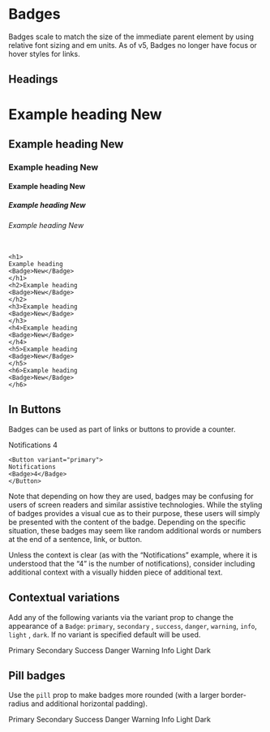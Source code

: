 # Badges

Badges scale to match the size of the immediate parent element by using relative font sizing and em units. As of v5,
Badges no longer have focus or hover styles for links.

<div class="bootstrap">
<h2>
    Headings
</h2>
<h1>Example heading
    <WBadge>New</WBadge>
</h1>
<h2>Example heading
    <WBadge>New</WBadge>
</h2>
<h3>Example heading
    <WBadge>New</WBadge>
</h3>
<h4>Example heading
    <WBadge>New</WBadge>
</h4>
<h5>Example heading
    <WBadge>New</WBadge>
</h5>
<h6>Example heading
    <WBadge>New</WBadge>
</h6>
</div>

```vue

<h1>
Example heading
<Badge>New</Badge>
</h1>
<h2>Example heading
<Badge>New</Badge>
</h2>
<h3>Example heading
<Badge>New</Badge>
</h3>
<h4>Example heading
<Badge>New</Badge>
</h4>
<h5>Example heading
<Badge>New</Badge>
</h5>
<h6>Example heading
<Badge>New</Badge>
</h6>
```

## In Buttons

Badges can be used as part of links or buttons to provide a counter.

<div class="bootstrap">
<WButton variant="primary">
    Notifications
    <WBadge>4</WBadge>
</WButton>
</div>

```vue
<Button variant="primary">
Notifications
<Badge>4</Badge>
</Button>
```

Note that depending on how they are used, badges may be confusing for users of screen readers and similar assistive
technologies. While the styling of badges provides a visual cue as to their purpose, these users will simply be
presented with the content of the badge. Depending on the specific situation, these badges may seem like random
additional words or numbers at the end of a sentence, link, or button.

Unless the context is clear (as with the “Notifications” example, where it is understood that the “4” is the number of
notifications), consider including additional context with a visually hidden piece of additional text.

## Contextual variations

Add any of the following variants via the variant prop to change the appearance of a `Badge`: `primary`, `secondary`
, `success`, `danger`, `warning`, `info`, `light` , `dark`. If no variant is specified default will be used.

<div class="child-m-2">
    <WBadge variant="primary">Primary</WBadge>
    <WBadge variant="secondary">Secondary</WBadge>
    <WBadge variant="success">Success</WBadge>
    <WBadge variant="danger">Danger</WBadge>
    <WBadge variant="warning">Warning</WBadge>
    <WBadge variant="info">Info</WBadge>
    <WBadge variant="light">Light</WBadge>
    <WBadge variant="dark">Dark</WBadge>
</div>

## Pill badges

Use the `pill` prop to make badges more rounded (with a larger border-radius and additional horizontal padding).

<div class="child-m-2">
    <WBadge pill variant="primary">Primary</WBadge>
    <WBadge pill variant="secondary">Secondary</WBadge>
    <WBadge pill variant="success">Success</WBadge>
    <WBadge pill variant="danger">Danger</WBadge>
    <WBadge pill variant="warning">Warning</WBadge>
    <WBadge pill variant="info">Info</WBadge>
    <WBadge pill variant="light">Light</WBadge>
    <WBadge pill variant="dark">Dark</WBadge>
</div>